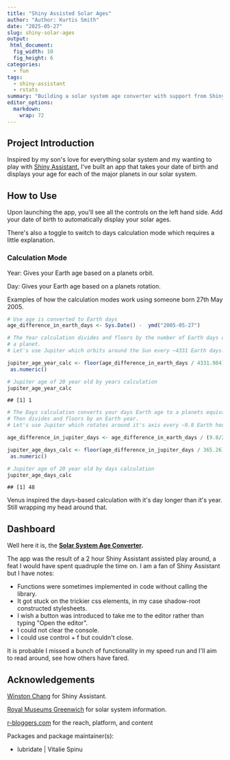 ```yaml
---
title: "Shiny Assisted Solar Ages"
author: "Author: Kurtis Smith"
date: "2025-05-27"
slug: shiny-solar-ages
output: 
 html_document:
  fig_width: 10
  fig_height: 6
categories:
  - fun
tags:
  - shiny-assistant
  - rstats
summary: "Building a solar system age converter with support from Shiny Assistant"
editor_options: 
  markdown: 
    wrap: 72
---
```




## Project Introduction

Inspired by my son's love for everything solar system and my wanting to play with [Shiny Assistant.](https://gallery.shinyapps.io/assistant/) I've built an app that takes your date of birth and displays your age for each of the major planets in our solar system. 

## How to Use

Upon launching the app, you'll see all the controls on the left hand side. Add your date of birth to automatically display your solar ages. 

There's also a toggle to switch to days calculation mode which requires a little explanation.

### Calculation Mode

Year: Gives your Earth age based on a planets orbit.

Day: Gives your Earth age based on a planets rotation.

Examples of how the calculation modes work using someone born 27th May 2005.


```r
# Use age is converted to Earth days
age_difference_in_earth_days <- Sys.Date() -  ymd("2005-05-27")

# The Year calculation divides and floors by the number of Earth days of 
# a planet.
# Let's use Jupiter which orbits around the Sun every ~4331 Earth days.

jupiter_age_year_calc <- floor(age_difference_in_earth_days / 4331.984) |>  
 as.numeric()

# Jupiter age of 20 year old by years calculation
jupiter_age_year_calc
```

```
## [1] 1
```

```r
# The Days calculation converts your days Earth age to a planets equivalent. 
# Then divides and floors by an Earth year.
# Let's use Jupiter which rotates around it's axis every ~9.8 Earth hours

age_difference_in_jupiter_days <- age_difference_in_earth_days / (9.8/24)

jupiter_age_days_calc <- floor(age_difference_in_jupiter_days / 365.26) |>  
 as.numeric()

# Jupiter age of 20 year old by days calculation
jupiter_age_days_calc
```

```
## [1] 48
```

Venus inspired the days-based calculation with it's day longer than it's year. Still wrapping my head around that. 

## Dashboard

Well here it is, the **[Solar System Age Converter](https://kurtisasha.shinyapps.io/solar-system-ages/).** 

The app was the result of a 2 hour Shiny Assistant assisted play around, a feat I would have spent quadruple the time on. I am a fan of Shiny Assistant but I have notes:

- Functions were sometimes implemented in code without calling the library.
- It got stuck on the trickier css elements, in my case shadow-root constructed stylesheets.
- I wish a button was introduced to take me to the editor rather than typing "Open the editor".
- I could not clear the console.
- I could use control + f but couldn't close.

It is probable I missed a bunch of functionality in my speed run and I'll aim to read around, see how others have fared.  

## Acknowledgements

[Winston Chang](https://github.com/wch) for Shiny Assistant.

[Royal Museums Greenwich](https://www.rmg.co.uk/stories/space-astronomy/solar-system-data) for solar system information.

[r-bloggers.com](r-bloggers.com) for the reach, platform, and content

Packages and package maintainer(s):

-   lubridate \| Vitalie Spinu

